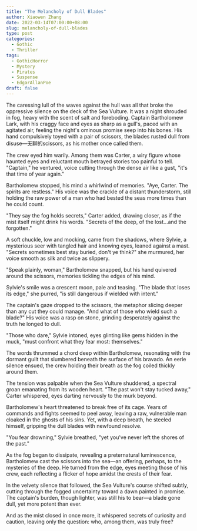 ```yaml
---
title: "The Melancholy of Dull Blades"
author: Xiaowen Zhang
date: 2022-03-14T07:00:00+08:00
slug: melancholy-of-dull-blades
type: post
categories:
  - Gothic
  - Thriller
tags:
  - GothicHorror
  - Mystery
  - Pirates
  - Suspense
  - EdgarAllanPoe
draft: false
---
```


The caressing lull of the waves against the hull was all that broke the oppressive silence on the deck of the Sea Vulture. It was a night shrouded in fog, heavy with the scent of salt and foreboding. Captain Bartholomew Lark, with his craggy face and eyes as sharp as a gull's, paced with an agitated air, feeling the night's ominous promise seep into his bones. His hand compulsively toyed with a pair of scissors, the blades rusted dull from disuse—无聊的scissors, as his mother once called them.

The crew eyed him warily. Among them was Carter, a wiry figure whose haunted eyes and reluctant mouth betrayed stories too painful to tell. "Captain," he ventured, voice cutting through the dense air like a gust, "it's that time of year again."

Bartholomew stopped, his mind a whirlwind of memories. "Aye, Carter. The spirits are restless." His voice was the crackle of a distant thunderstorm, still holding the raw power of a man who had bested the seas more times than he could count.

"They say the fog holds secrets," Carter added, drawing closer, as if the mist itself might drink his words. "Secrets of the deep, of the lost...and the forgotten."

A soft chuckle, low and mocking, came from the shadows, where Sylvie, a mysterious seer with tangled hair and knowing eyes, leaned against a mast. "Secrets sometimes best stay buried, don't ye think?" she murmured, her voice smooth as silk and twice as slippery.

"Speak plainly, woman," Bartholomew snapped, but his hand quivered around the scissors, memories tickling the edges of his mind.

Sylvie's smile was a crescent moon, pale and teasing. "The blade that loses its edge," she purred, "is still dangerous if wielded with intent."

The captain's gaze dropped to the scissors, the metaphor slicing deeper than any cut they could manage. "And what of those who wield such a blade?" His voice was a rasp on stone, grinding desperately against the truth he longed to dull.

"Those who dare," Sylvie intoned, eyes glinting like gems hidden in the muck, "must confront what they fear most: themselves."

The words thrummed a chord deep within Bartholomew, resonating with the dormant guilt that slumbered beneath the surface of his bravado. An eerie silence ensued, the crew holding their breath as the fog coiled thickly around them.

The tension was palpable when the Sea Vulture shuddered, a spectral groan emanating from its wooden heart. "The past won't stay tucked away," Carter whispered, eyes darting nervously to the murk beyond.

Bartholomew's heart threatened to break free of its cage. Years of commands and fights seemed to peel away, leaving a raw, vulnerable man cloaked in the ghosts of his sins. Yet, with a deep breath, he steeled himself, gripping the dull blades with newfound resolve. 

"You fear drowning," Sylvie breathed, "yet you've never left the shores of the past."

As the fog began to dissipate, revealing a preternatural luminescence, Bartholomew cast the scissors into the sea—an offering, perhaps, to the mysteries of the deep. He turned from the edge, eyes meeting those of his crew, each reflecting a flicker of hope amidst the crests of their fear.

In the velvety silence that followed, the Sea Vulture's course shifted subtly, cutting through the fogged uncertainty toward a dawn painted in promise. The captain's burden, though lighter, was still his to bear—a blade gone dull, yet more potent than ever.

And as the mist closed in once more, it whispered secrets of curiosity and caution, leaving only the question: who, among them, was truly free?